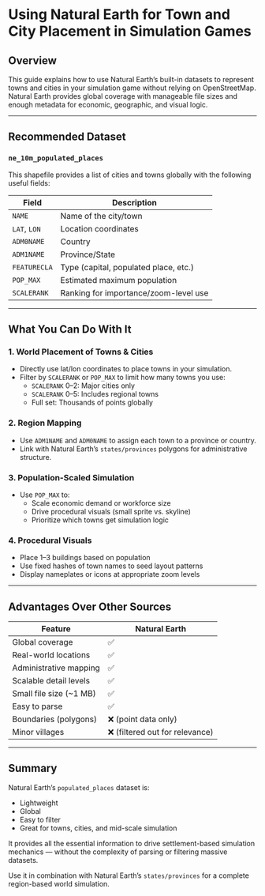 
# Using Natural Earth for Town and City Placement in Simulation Games

## Overview

This guide explains how to use Natural Earth’s built-in datasets to represent towns and cities in your simulation game without relying on OpenStreetMap. Natural Earth provides global coverage with manageable file sizes and enough metadata for economic, geographic, and visual logic.

---

## Recommended Dataset

### `ne_10m_populated_places`

This shapefile provides a list of cities and towns globally with the following useful fields:

| Field | Description |
|-------|-------------|
| `NAME` | Name of the city/town |
| `LAT`, `LON` | Location coordinates |
| `ADM0NAME` | Country |
| `ADM1NAME` | Province/State |
| `FEATURECLA` | Type (capital, populated place, etc.) |
| `POP_MAX` | Estimated maximum population |
| `SCALERANK` | Ranking for importance/zoom-level use |

---

## What You Can Do With It

### 1. World Placement of Towns & Cities
- Directly use lat/lon coordinates to place towns in your simulation.
- Filter by `SCALERANK` or `POP_MAX` to limit how many towns you use:
  - `SCALERANK` 0–2: Major cities only
  - `SCALERANK` 0–5: Includes regional towns
  - Full set: Thousands of points globally

### 2. Region Mapping
- Use `ADM1NAME` and `ADM0NAME` to assign each town to a province or country.
- Link with Natural Earth’s `states/provinces` polygons for administrative structure.

### 3. Population-Scaled Simulation
- Use `POP_MAX` to:
  - Scale economic demand or workforce size
  - Drive procedural visuals (small sprite vs. skyline)
  - Prioritize which towns get simulation logic

### 4. Procedural Visuals
- Place 1–3 buildings based on population
- Use fixed hashes of town names to seed layout patterns
- Display nameplates or icons at appropriate zoom levels

---

## Advantages Over Other Sources

| Feature | Natural Earth |
|--------|----------------|
| Global coverage | ✅ |
| Real-world locations | ✅ |
| Administrative mapping | ✅ |
| Scalable detail levels | ✅ |
| Small file size (~1 MB) | ✅ |
| Easy to parse | ✅ |
| Boundaries (polygons) | ❌ (point data only) |
| Minor villages | ❌ (filtered out for relevance) |

---

## Summary

Natural Earth’s `populated_places` dataset is:
- Lightweight
- Global
- Easy to filter
- Great for towns, cities, and mid-scale simulation

It provides all the essential information to drive settlement-based simulation mechanics — without the complexity of parsing or filtering massive datasets.

Use it in combination with Natural Earth’s `states/provinces` for a complete region-based world simulation.


